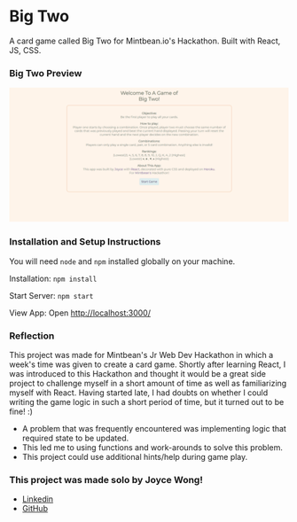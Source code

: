 
# Big Two

A card game called Big Two for Mintbean.io's Hackathon. Built with React, JS, CSS. 

### Big Two Preview

![Big Two Preview](BigTwoPreview.gif)

### Installation and Setup Instructions

You will need `node` and `npm` installed globally on your machine.

Installation:
`npm install`

Start Server:
`npm start`

View App:
Open [http://localhost:3000/](http://localhost:3000/)

### Reflection
This project was made for Mintbean's Jr Web Dev Hackathon in which a week's time was given to create a card game.
Shortly after learning React, I was introduced to this Hackathon and thought it would be a great side project to challenge myself in a short amount of time as well as familiarizing myself with React. Having started late, I had doubts on whether I could writing the game logic in such a short period of time, but it turned out to be fine! :) 

- A problem that was frequently encountered was implementing logic that required state to be updated. 
- This led me to using functions and work-arounds to solve this problem. 
- This project could use additional hints/help during game play.


### This project was made solo by Joyce Wong! 
- [Linkedin](https://www.linkedin.com/in/hello-joycewong/)
- [GitHub](https://github.com/Joyce-w)